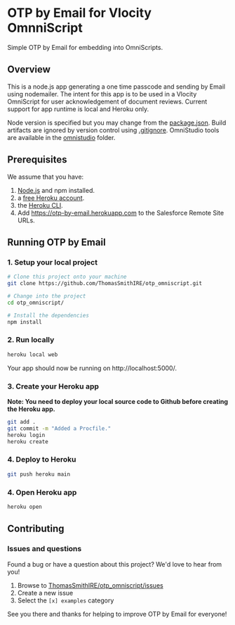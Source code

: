 # OTP by Email for Vlocity OmnniScript
Simple OTP by Email for embedding into OmniScripts.

## Overview
This is a node.js app generating a one time passcode and sending by Email using nodemailer. The intent for this app is to be used in a Vlocity OmniScript for user acknowledgement of document reviews. Current support for app runtime is local and Heroku only.

Node version is specified but you may change from the [package.json][1]. Build artifacts are ignored by version control using [.gitignore][2]. OmniStudio tools are available in the [omnistudio][3] folder.

## Prerequisites
We assume that you have:

1. [Node.js][4] and npm installed.
1. a [free Heroku account][5].
1. the [Heroku CLI][6].
1. Add https://otp-by-email.herokuapp.com to the Salesforce Remote Site URLs.

## Running OTP by Email

### 1. Setup your local project

```zsh
# Clone this project onto your machine
git clone https://github.com/ThomasSmithIRE/otp_omniscript.git

# Change into the project
cd otp_omniscript/

# Install the dependencies
npm install
```

### 2. Run locally
```zsh
heroku local web
```
Your app should now be running on http://localhost:5000/.

### 3. Create your Heroku app
**Note: You need to deploy your local source code to Github before creating the Heroku app.**
```zsh
git add .
git commit -m "Added a Procfile."
heroku login
heroku create
```

### 4. Deploy to Heroku
```zsh
git push heroku main
```

### 4. Open Heroku app
```zsh
heroku open
```

## Contributing

### Issues and questions
Found a bug or have a question about this project? We'd love to hear from you!

1. Browse to [ThomasSmithIRE/otp_omniscript/issues][7]
1. Create a new issue
1. Select the `[x] examples` category

See you there and thanks for helping to improve OTP by Email for everyone!

[1]: https://github.com/ThomasSmithIRE/otp_omniscript/blob/main/package.json
[2]: https://github.com/ThomasSmithIRE/otp_omniscript/blob/main/.gitignore
[3]: https://github.com/ThomasSmithIRE/otp_omniscript/tree/main/omnistudio
[4]: https://nodejs.org/en/
[5]: https://signup.heroku.com/dc
[6]: https://devcenter.heroku.com/articles/heroku-cli
[7]: https://github.com/ThomasSmithIRE/otp_omniscript/issues/new
